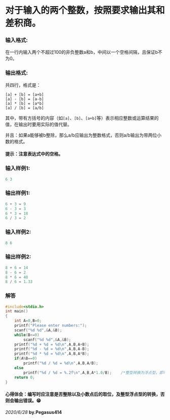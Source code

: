 # 对于输入的两个整数，按照要求输出其和差积商。
### 输入格式:
在一行内输入两个不超过100的非负整数a和b，中间以一个空格间隔，且保证b不为0。
### 输出格式:
共四行，格式是：
```
[a] + [b] = [a+b]
[a] - [b] = [a-b]
[a] * [b] = [a*b]
[a] / [b] = [a/b]
```
其中，带有方括号的内容（如`[a]`、`[b]`、`[a+b]`等）表示相应整数或运算结果的值，在输出时要用实际的值代替。

并且：如果a能够被b整除，那么a/b应输出为整数格式，否则a/b输出为带两位小数的格式。

#### 提示：注意表达式中的空格。
### 输入样例1:
```C
6 3
```
### 输出样例1:
```C
6 + 3 = 9
6 - 3 = 3
6 * 3 = 18
6 / 3 = 2
```
### 输入样例2:
```C
8 6
```
### 输出样例2:
```C
8 + 6 = 14
8 - 6 = 2
8 * 6 = 48
8 / 6 = 1.33
```
### 解答
```C
#include<stdio.h>
int main()
{
    int A=0,B=0;
    printf("Please enter numbers:");
    scanf("%d %d",&A,&B);
    while(B<=0)
        scanf("%d %d",&A,&B);
    printf("%d + %d = %d\n",A,B,A+B);
    printf("%d - %d = %d\n",A,B,A-B);
    printf("%d * %d = %d\n",A,B,A*B);
    if(A%B==0)
        printf("%d / %d = %d\n",A,B,A/B);
    else
        printf("%d / %d = %.2f\n",A,B,A*1.0/B);    /*整型转换为浮点型，即可取小数点后两位*/
    return 0;
}
```
#### 心得体会：编写时应注意是否整除以及小数点后的取位，及整型浮点型的转换，否则会输出错误。:grin:
*2020/6/28*
**by.Pegasus414**
